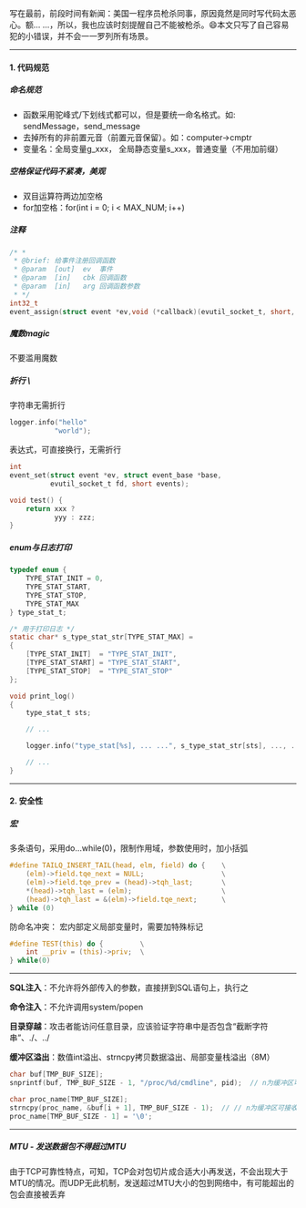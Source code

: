 写在最前，前段时间有新闻：美国一程序员枪杀同事，原因竟然是同时写代码太恶心。额… …，所以，我也应该时刻提醒自己不能被枪杀。:smile:本文只写了自己容易犯的小错误，并不会一一罗列所有场景。

----

#### 1. 代码规范

##### 命名规范

- 函数采用驼峰式/下划线式都可以，但是要统一命名格式。如: sendMessage，send_message
- 去掉所有的非前置元音（前置元音保留）。如：computer->cmptr
- 变量名：全局变量g_xxx， 全局静态变量s_xxx，普通变量（不用加前缀）

##### 空格保证代码不紧凑，美观

- 双目运算符两边加空格
- for加空格：for(int i = 0; i < MAX_NUM; i++)

##### 注释

```c
/* *
 * @brief: 给事件注册回调函数
 * @param  [out]  ev  事件
 * @param  [in]   cbk 回调函数
 * @param  [in]   arg 回调函数参数
 * */
int32_t
event_assign(struct event *ev,void (*callback)(evutil_socket_t, short, void *), void *arg)
```

##### 魔数magic

不要滥用魔数

##### 折行 \\

字符串无需折行

```c
logger.info("hello"
		   "world");
```

表达式，可直接换行，无需折行

```c
int
event_set(struct event *ev, struct event_base *base,
  		  evutil_socket_t fd, short events);

void test() {
	return xxx ? 
	       yyy : zzz;
}
```

##### enum与日志打印

```c
typedef enum {
    TYPE_STAT_INIT = 0,
    TYPE_STAT_START,
    TYPE_STAT_STOP,
    TYPE_STAT_MAX
} type_stat_t;

/* 用于打印日志 */
static char* s_type_stat_str[TYPE_STAT_MAX] = 
{
    [TYPE_STAT_INIT]  = "TYPE_STAT_INIT",
    [TYPE_STAT_START] = "TYPE_STAT_START",
    [TYPE_STAT_STOP]  = "TYPE_STAT_STOP"
};

void print_log()
{
    type_stat_t sts;

    // ...

    logger.info("type_stat[%s], ... ...", s_type_stat_str[sts], ..., ...); // 根据不同的枚举类型，打印日志

    // ...
}
```



---

#### 2. 安全性

##### 宏

多条语句，采用do…while(0)，限制作用域，参数使用时，加小括弧

```c
#define TAILQ_INSERT_TAIL(head, elm, field) do {    \
	(elm)->field.tqe_next = NULL;					\
	(elm)->field.tqe_prev = (head)->tqh_last;		\
	*(head)->tqh_last = (elm);					    \
	(head)->tqh_last = &(elm)->field.tqe_next;		\
} while (0)
```

防命名冲突： 宏内部定义局部变量时，需要加特殊标记

```c
#define TEST(this) do {         \
    int __priv = (this)->priv;  \
} while(0)
```

---

**SQL注入**：不允许将外部传入的参数，直接拼到SQL语句上，执行之

**命令注入**：不允许调用system/popen

**目录穿越**：攻击者能访问任意目录，应该验证字符串中是否包含“截断字符串”、./、../

**缓冲区溢出**：数值int溢出、strncpy拷贝数据溢出、局部变量栈溢出（8M）

```c
char buf[TMP_BUF_SIZE];
snprintf(buf, TMP_BUF_SIZE - 1, "/proc/%d/cmdline", pid);  // n为缓冲区可接收长度-1

char proc_name[TMP_BUF_SIZE];
strncpy(proc_name, &buf[i + 1], TMP_BUF_SIZE - 1);  // // n为缓冲区可接收长度-1
proc_name[TMP_BUF_SIZE - 1] = '\0';
```



----

##### **MTU - 发送数据包不得超过MTU**

由于TCP可靠性特点，可知，TCP会对包切片成合适大小再发送，不会出现大于MTU的情况。而UDP无此机制，发送超过MTU大小的包到网络中，有可能超出的包会直接被丢弃